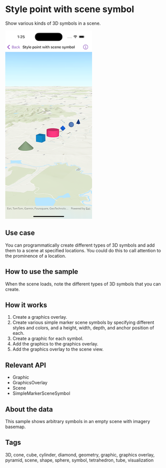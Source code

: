 # Style point with scene symbol

Show various kinds of 3D symbols in a scene.

![Image of style point with scene symbol](style-point-with-scene-symbol.png)

## Use case

You can programmatically create different types of 3D symbols and add them to a scene at specified locations. You could do this to call attention to the prominence of a location.

## How to use the sample

When the scene loads, note the different types of 3D symbols that you can create.

## How it works

1. Create a graphics overlay.
2. Create various simple marker scene symbols by specifying different styles and colors, and a height, width, depth, and anchor position of each.
3. Create a graphic for each symbol.
4. Add the graphics to the graphics overlay.
5. Add the graphics overlay to the scene view.

## Relevant API

* Graphic
* GraphicsOverlay
* Scene
* SimpleMarkerSceneSymbol

## About the data

This sample shows arbitrary symbols in an empty scene with imagery basemap.

## Tags

3D, cone, cube, cylinder, diamond, geometry, graphic, graphics overlay, pyramid, scene, shape, sphere, symbol, tetrahedron, tube, visualization
